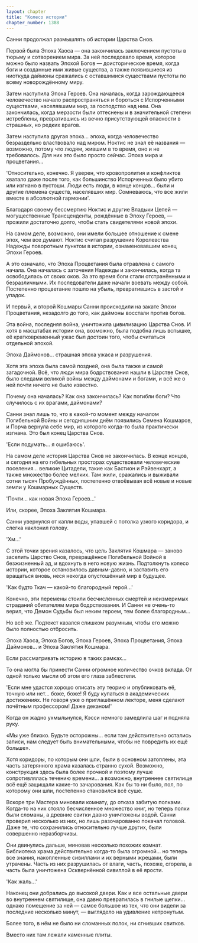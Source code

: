 ```yaml
---
layout: chapter
title: "Колесо истории"
chapter_number: 1388
---
```




Санни продолжал размышлять об истории Царства Снов.

Первой была Эпоха Хаоса — она закончилась заключением пустоты в тюрьму и сотворением мира. За ней последовало время, которое можно было назвать Эпохой Богов — доисторическое время, когда боги и созданные ими живые существа, а также появившиеся из ниоткуда даймоны сражались с оставшимися существами пустоты по всему новорождённому миру.

Затем наступила Эпоха Героев. Она началась, когда зарождающееся человечество начало распространяться и бороться с Испорченными существами, населявшими мир, за господство над ним. Она закончилась, когда мерзости были оттеснены и в значительной степени истреблены, превратившись из вечно присутствующей опасности в страшных, но редких врагов.

Затем наступила другая эпоха... эпоха, когда человечество безраздельно властвовало над миром. Ноктис не знал её названия — возможно, потому что людям, жившим в то время, оно и не требовалось. Для них это было просто сейчас. Эпоха мира и процветания...

'Относительно, конечно. Я уверен, что кровопролития и конфликтов хватало даже после того, как большинство Испорченных было убито или изгнано в пустоши. Люди есть люди, в конце концов... были и другие племена существ, населявших мир. Сомневаюсь, что все жили вместе в абсолютной гармонии'.

Благодаря своему бессмертию Ноктис и другие Владыки Цепей — могущественные Трансценденты, рождённые в Эпоху Героев, — прожили достаточно долго, чтобы стать свидетелями новой эпохи.

На самом деле, возможно, они имели большее отношение к смене эпох, чем все думают. Ноктис считал разрушение Королевства Надежды поворотным пунктом в истории, ознаменовавшим конец Эпохи Героев.

А это означало, что Эпоха Процветания была отравлена с самого начала. Она началась с заточения Надежды и закончилась, когда та освободилась от своих оков. За это время боги стали отстранёнными и безразличными. Их последователи даже начали воевать между собой. Постепенно процветание пошло на убыль, превратившись в застой и упадок.

И первый, и второй Кошмары Санни происходили на закате Эпохи Процветания, незадолго до того, как даймоны восстали против богов.

Эта война, последняя война, уничтожила цивилизацию Царства Снов. И хотя в масштабах истории она, возможно, была подобна лишь вспышке, её кратковременный ужас был достоин того, чтобы считаться отдельной эпохой.

Эпоха Даймонов... страшная эпоха ужаса и разрушения.

Хотя эта эпоха была самой поздней, она была также и самой загадочной. Всё, что люди мира бодрствования нашли в Царстве Снов, было следами великой войны между даймонами и богами, и всё же о ней почти ничего не было известно.

Почему она началась? Как она закончилась? Как погибли боги? Что случилось с их врагами, даймонами?

Санни знал лишь то, что в какой-то момент между началом Погибельной Войны и сегодняшним днём появились Семена Кошмаров, и Порча вернула себе мир, из которого когда-то была практически изгнана. Это был конец Царства Снов.

'Если подумать... я ошибаюсь'.

На самом деле история Царства Снов не закончилась. В конце концов, и сегодня на его гибельных просторах существовали человеческие поселения... великие Цитадели, такие как Бастион и Рэйвенхарт, а также множество более мелких. Там жили, сражались и выживали сотни тысяч Пробуждённых, постепенно отвоёвывая всё новые и новые земли у Кошмарных Существ.

'Почти... как новая Эпоха Героев...'

Или, скорее, Эпоха Заклятия Кошмара.

Санни увернулся от капли воды, упавшей с потолка узкого коридора, и слегка наклонил голову.

'Хм...'

С этой точки зрения казалось, что цель Заклятия Кошмара — заново заселить Царство Снов, превращённое Погибельной Войной в безжизненный ад, и вдохнуть в него новую жизнь. Подтолкнуть колесо истории, которое остановилось давным-давно, и заставить его вращаться вновь, неся некогда опустошённый мир в будущее.

'Как будто Ткач — какой-то благородный герой...'

Конечно, эти перемены стоили бесчисленных смертей и неизмеримых страданий обитателям мира бодрствования. И Санни не очень-то верил, что Демон Судьбы был неким героем, тем более благородным...

Но всё же. Подтекст казался слишком разумным, чтобы его можно было полностью отбросить.

Эпоха Хаоса, Эпоха Богов, Эпоха Героев, Эпоха Процветания, Эпоха Даймонов... и Эпоха Заклятия Кошмара.

Если рассматривать историю в таких рамках...

То она могла бы принести Санни огромное количество очков вклада. От одной только мысли об этом его глаза заблестели.

'Если мне удастся хорошо описать эту теорию и опубликовать её, точную или нет... боже, боже! Я буду купаться в академических достижениях. Не говоря уже о приглашённом лекторе, меня сделают почётным профессором! Даже деканом!'

Когда он жадно ухмыльнулся, Кэсси немного замедлила шаг и подняла руку.

«Мы уже близко. Будьте осторожны... если там действительно остались записи, нам следует быть внимательными, чтобы не повредить их ещё больше».

Хотя коридоры, по которым они шли, были в основном затоплены, эта часть затерянного храма казалась странно сухой. Возможно, конструкция здесь была более прочной и поэтому лучше сопротивлялась течению времени... а возможно, внутреннее святилище всё ещё защищали какие-то зачарования. Как бы то ни было, пол, по которому они шли, постепенно становился всё суше.

Вскоре три Мастера миновали комнату, до отказа забитую полками. Когда-то на них стояло бесчисленное множество книг, но теперь полки были сломаны, а древние свитки давно уничтожены водой. Санни проверил несколько из них, но лишь разочарованно покачал головой. Даже те, что сохранились относительно лучше других, были совершенно неразборчивы.

Они двинулись дальше, миновав несколько похожих комнат. Библиотека храма действительно когда-то была огромной... но теперь все знания, накопленные сивиллами и их верными жрецами, были утрачены. Часть из них разрушилась от влаги, часть, похоже, сгорела, а часть была уничтожена Осквернённой сивиллой в её ярости.

'Как жаль...'

Наконец они добрались до высокой двери. Как и все остальные двери во внутреннем святилище, она давно превратилась в гнилые щепки... однако помещение за ней — самое большое из тех, что они видели за последние несколько минут, — выглядело на удивление нетронутым.

Более того, в нём не было ни сломанных полок, ни сгнивших свитков.

Вместо них там лежали каменные плиты.

